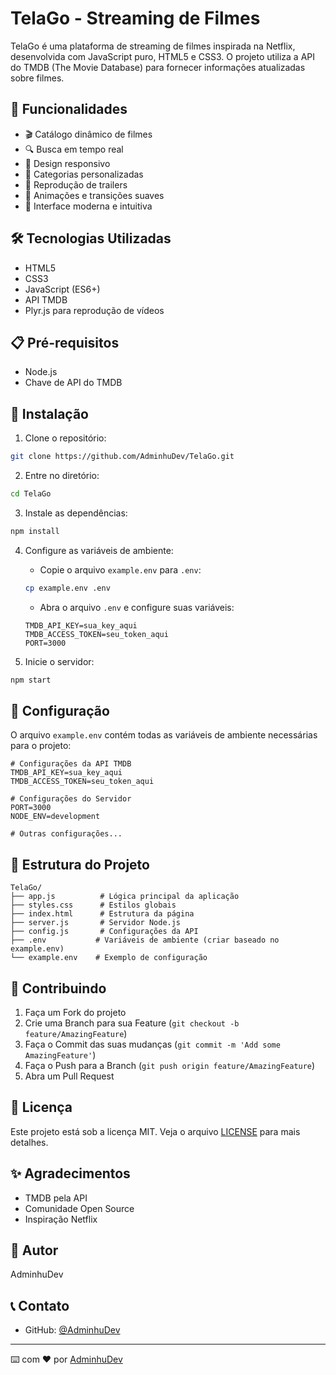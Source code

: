 # TelaGo - Streaming de Filmes

TelaGo é uma plataforma de streaming de filmes inspirada na Netflix, desenvolvida com JavaScript puro, HTML5 e CSS3. O projeto utiliza a API do TMDB (The Movie Database) para fornecer informações atualizadas sobre filmes.

## 🚀 Funcionalidades

- 🎬 Catálogo dinâmico de filmes
- 🔍 Busca em tempo real
- 📱 Design responsivo
- 🎯 Categorias personalizadas
- 🎥 Reprodução de trailers
- 💫 Animações e transições suaves
- 🌈 Interface moderna e intuitiva

## 🛠️ Tecnologias Utilizadas

- HTML5
- CSS3
- JavaScript (ES6+)
- API TMDB
- Plyr.js para reprodução de vídeos

## 📋 Pré-requisitos

- Node.js
- Chave de API do TMDB

## 🔧 Instalação

1. Clone o repositório:
```bash
git clone https://github.com/AdminhuDev/TelaGo.git
```

2. Entre no diretório:
```bash
cd TelaGo
```

3. Instale as dependências:
```bash
npm install
```

4. Configure as variáveis de ambiente:
   - Copie o arquivo `example.env` para `.env`:
   ```bash
   cp example.env .env
   ```
   - Abra o arquivo `.env` e configure suas variáveis:
   ```env
   TMDB_API_KEY=sua_key_aqui    
   TMDB_ACCESS_TOKEN=seu_token_aqui
   PORT=3000
   ```

5. Inicie o servidor:
```bash
npm start
```

## 🔑 Configuração

O arquivo `example.env` contém todas as variáveis de ambiente necessárias para o projeto:

```env
# Configurações da API TMDB
TMDB_API_KEY=sua_key_aqui
TMDB_ACCESS_TOKEN=seu_token_aqui

# Configurações do Servidor
PORT=3000
NODE_ENV=development

# Outras configurações...
```

## 🎨 Estrutura do Projeto

```
TelaGo/
├── app.js          # Lógica principal da aplicação
├── styles.css      # Estilos globais
├── index.html      # Estrutura da página
├── server.js       # Servidor Node.js
├── config.js       # Configurações da API
├── .env           # Variáveis de ambiente (criar baseado no example.env)
└── example.env    # Exemplo de configuração
```

## 🤝 Contribuindo

1. Faça um Fork do projeto
2. Crie uma Branch para sua Feature (`git checkout -b feature/AmazingFeature`)
3. Faça o Commit das suas mudanças (`git commit -m 'Add some AmazingFeature'`)
4. Faça o Push para a Branch (`git push origin feature/AmazingFeature`)
5. Abra um Pull Request

## 📝 Licença

Este projeto está sob a licença MIT. Veja o arquivo [LICENSE](LICENSE) para mais detalhes.

## ✨ Agradecimentos

- TMDB pela API
- Comunidade Open Source
- Inspiração Netflix

## 👤 Autor

AdminhuDev

## 📞 Contato

- GitHub: [@AdminhuDev](https://github.com/AdminhuDev)

---
⌨️ com ❤️ por [AdminhuDev](https://github.com/AdminhuDev) 